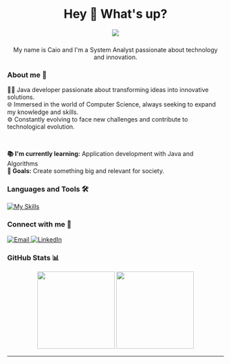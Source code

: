 <h1 align="center">Hey 👋 What's up?</h1>

<p align="center">
  <img src="https://readme-typing-svg.herokuapp.com/?color=6A5ACD&size=24&center=true&vCenter=true&lines=System+Analyst;Java+Developer;Tech+Enthusiast" />
</p>

###

<p align="center">My name is Caio and I'm a System Analyst passionate about technology and innovation.</p>

###

<h3 align="left">About me 🚀</h3>

👨‍💻 Java developer passionate about transforming ideas into innovative solutions.  
🌐 Immersed in the world of Computer Science, always seeking to expand my knowledge and skills.  
⚙️ Constantly evolving to face new challenges and contribute to technological evolution.

<br>

**📚 I'm currently learning:** Application development with Java and Algorithms  
**🎯 Goals:** Create something big and relevant for society.

###

<h3 align="left">Languages and Tools 🛠️</h3>

<div align="left">

  [![My Skills](https://skillicons.dev/icons?i=git,java,nodejs,mysql,postgres,vue,spring,angular,mint&perline=12)](https://skillicons.dev)

</div>

###

<h3 align="left">Connect with me 🤝</h3>

<p align="left">
  <a href="mailto:contatocaiorodrigues1@gmail.com" target="_blank">
    <img src="https://img.shields.io/badge/Email-D14836?style=for-the-badge&logo=gmail&logoColor=white" alt="Email" />
  </a>
  <a href="https://www.linkedin.com/in/caio-rodrigues-91b7a5232/" target="_blank">
    <img src="https://img.shields.io/badge/LinkedIn-0A66C2?style=for-the-badge&logo=linkedin&logoColor=white" alt="LinkedIn" />
  </a>
</p>

###

<h3 align="left">GitHub Stats 📊</h3>

<div align="center">
  <img height="180em" src="https://github-readme-stats.vercel.app/api?username=cerd7&show_icons=true&theme=dracula&include_all_commits=true&count_private=true" />
  <img height="180em" src="https://github-readme-stats.vercel.app/api/top-langs/?username=cerd7&layout=compact&langs_count=7&theme=dracula" />
</div>

---
